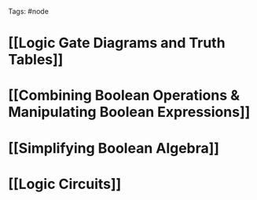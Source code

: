 Tags: #node 
# [[Logic Gate Diagrams and Truth Tables]]
# [[Combining Boolean Operations & Manipulating Boolean Expressions]]
# [[Simplifying Boolean Algebra]]
# [[Logic Circuits]]